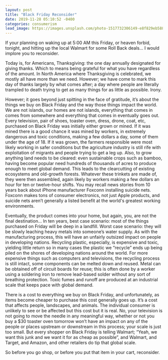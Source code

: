 ```yaml
---
layout: post
title: "Black Friday Reconsider"
date: 2019-11-28 05:10:52 -0400
categories: consumerism
lead_image: https://images.unsplash.com/photo-1517732306149-e8f829eb588a?ixlib=rb-1.2.1&ixid=eyJhcHBfaWQiOjEyMDd9&auto=format&fit=crop&w=752&q=80
---
```


If your planning on waking up at 5:00 AM this Friday, or heaven forbid, tonight,
and hitting up the local Walmart for some Roll Back deals... I would implore
you to reconsider.

Today is, for Americans, Thanksgiving: the one day annually designated for
giving thanks. Which to means being grateful for what you have regardless of
the amount. In North America where Thanksgiving is celebrated, we mostly all
have more than we need.  However; we have come to mark this day of thanks
largely by what comes after; a day where people are literally trampled to death
trying to get as many things for as little as possible. Irony.

However; it goes beyond just spitting in the face of gratitude, it’s about the
things we buy on Black Friday and the way those things impact the world. We
are not islands, our homes are not islands, everything that comes in comes from
somewhere and everything that comes in eventually goes out. Every television,
pair of shoes, toaster oven, dress, drone, coat, etc, purchased on Black Friday
was initially either grown or mined. If it was mined there is a good chance it
was mined by workers, in extremely dangerous and toxic conditions, making a few
dollars a day, some of them under the age of 18. If it was grown, the farmers
responsible were most likely working in safer conditions but the agriculture
industry is still rife with exploitation of migrants and people trying to get a
leg up. Also, to grow anything land needs to be cleared: even sustainable
crops such as bamboo, having become popular need hundreds of thousands of acres
to produce enough to meet global demand.  This leads to the clearcutting of
existing ecosystems and old-growth forests.
Whatever these trinkets are made of, they were then assembled, again likely by
workers making a few dollars an hour for ten or twelve-hour shifts. You may
recall news stories from 10 years back about iPhone manufacturer Foxconn
installing suicide nets. Foxconn makes tons of consumer electronics, not just
Apple products, and suicide nets aren’t generally a listed benefit at the
world's greatest working environments.  

Eventually, the product comes into your home, but again, you, are not the final
destination… In ten years, best case scenario: most of the things purchased on
Friday will be deep in a landfill. Worst case scenario: they will be slowly
leaching heavy metals into someone’s water supply. As with the manufacturing
process, this will have an unfairly outsized impact on people in developing
nations. Recycling plastic, especially, is expensive and toxic, yielding little
return so in many cases the plastic we “recycle” ends up being piled on the
shores of developing nations around the world. For more expensive things such as
computers and televisions, the recycling process is still intact, some
components can be melted down and reused. Metal can be obtained off of circuit
boards for reuse; this is often done by a worker using a soldering iron to
remove lead-based solder without any sort of breathing protection. Toxic fumes
and runoff are produced at an industrial scale that keeps pace with global
demand.

There is a cost to everything we buy on Black Friday, and unfortunately, as
items become cheaper to purchase this cost generally goes up. It’s a cost that
affects people, landscapes, and animals. The individual consumer is unlikely to
see or be affected but this cost but it is real. No, your television is not
going to move the needle in any meaningful way, whether or not you buy a $30
toaster oven tomorrow won’t have an impact on any of the people or places
upstream or downstream in this process; your scale is just too small. But every
shopper on Black Friday is telling Walmart; “Yeah, we want this junk and we want
it for as cheap as possible”, and Walmart, and Target, and Amazon, and other
retailers do tip that global scale.

So before you go shop, or before you put that item in your cart, reconsider.
